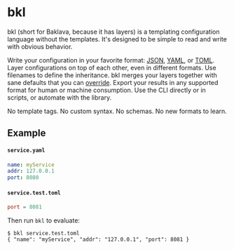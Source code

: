 # bkl

bkl (short for Baklava, because it has layers) is a templating configuration language without the templates. It's designed to be simple to read and write with obvious behavior.

Write your configuration in your favorite format: [JSON](https://json.org), [YAML](https://yaml.org/), or [TOML](https://toml.io). Layer configurations on top of each other, even in different formats. Use filenames to define the inheritance. bkl merges your layers together with sane defaults that you can [override](#override). Export your results in any supported format for human or machine consumption. Use the CLI directly or in scripts, or automate with the library.

No template tags. No custom syntax. No schemas. No new formats to learn.

## Example
#### **`service.yaml`**
```yaml
name: myService
addr: 127.0.0.1
port: 8080
```

#### **`service.test.toml`**
```toml
port = 8081
```

Then run `bkl` to evaluate:
```console
$ bkl service.test.toml
{ "name": "myService", "addr": "127.0.0.1", "port": 8081 }
```

